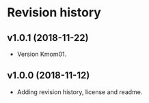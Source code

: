 Revision history
================

v1.0.1 (2018-11-22)
--------------------

* Version Kmom01.


v1.0.0 (2018-11-12)
--------------------

* Adding revision history, license and readme.
